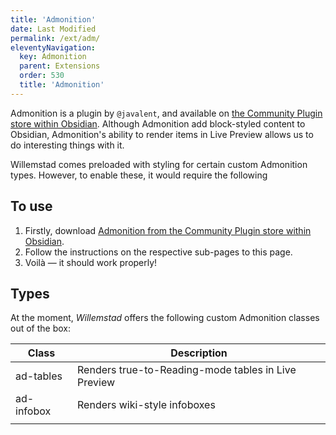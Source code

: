 ```yaml
---
title: 'Admonition'
date: Last Modified 
permalink: /ext/adm/
eleventyNavigation:
  key: Admonition
  parent: Extensions
  order: 530
  title: 'Admonition'
---
```


Admonition is a plugin by `@javalent`, and available on [the Community Plugin store within Obsidian](obsidian://show-plugin?id=obsidian-admonition). Although Admonition add block-styled content to Obsidian, Admonition's ability to render items in Live Preview allows us to do interesting things with it.

Willemstad comes preloaded with styling for certain custom Admonition types. However, to enable these, it would require the following 

## To use
1. Firstly, download [Admonition from the Community Plugin store within Obsidian](obsidian://show-plugin?id=obsidian-admonition).
2. Follow the instructions on the respective sub-pages to this page.
3. Voilà — it should work properly!

## Types
At the moment, *Willemstad* offers the following custom Admonition classes out of the box:

| Class      | Description                                         |
| ---------- | --------------------------------------------------- |
| ad-tables  | Renders true-to-Reading-mode tables in Live Preview |
| ad-infobox | Renders wiki-style infoboxes                        |
|            |                                                     |